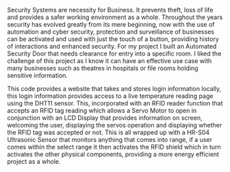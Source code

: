 Security Systems are necessity for Business.
It prevents theft, loss of life and provides a safer working environment as a whole.
Throughout the years security has evolved greatly from its mere beginning, now with the use of automation and cyber security, 
protection and surveillance of businesses can be activated and used with just the touch of a button, providing history of interactions and enhanced security.
For my project I built an Automated Security Door that needs clearance for entry into a specific room. 
I liked the challenge of this project as I know it can have an effective use case with many businesses such as theatres in hospitals
or file rooms holding sensitive information.

This code provides a website that takes and stores login information locally, this login information provides access to a live temperature reading page using the DHT11 sensor.
This, incorporated with an RFID reader function that accepts an RFID tag reading which allows a Servo Motor to open in conjunction with an LCD Display that provides information
on screen, welcoming the user, displaying the servos operation and displaying whether the RFID tag was accepted or not.
This is all wrapped up with a HR-S04 Ultrasonic Sensor that monitors anything that comes into range, if a user comes within the select range it then activates the RFID shield
which in turn activates the other physical components, providing a more energy efficient project as a whole.


